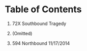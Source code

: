 Table of Contents
=================

1. 72X Southbound Tragedy
   
2. (Omitted)

3. 594 Northbound
   11/17/2014
